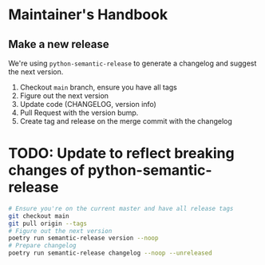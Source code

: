 # Maintainer's Handbook

## Make a new release

We're using `python-semantic-release` to generate a changelog and suggest the next version.

1. Checkout `main` branch, ensure you have all tags
2. Figure out the next version
3. Update code (CHANGELOG, version info)
4. Pull Request with the version bump.
5. Create tag and release on the merge commit with the changelog

# TODO: Update to reflect breaking changes of python-semantic-release

```bash
# Ensure you're on the current master and have all release tags
git checkout main
git pull origin --tags
# Figure out the next version
poetry run semantic-release version --noop
# Prepare changelog
poetry run semantic-release changelog --noop --unreleased
```
